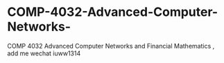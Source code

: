 # COMP-4032-Advanced-Computer-Networks-
COMP 4032  Advanced  Computer Networks  and Financial Mathematics , add me wechat iuww1314

